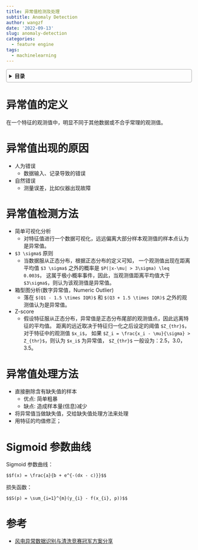 ```yaml
---
title: 异常值检测及处理
subtitle: Anomaly Detection
author: wangzf
date: '2022-09-13'
slug: anomaly-detection
categories:
  - feature engine
tags:
  - machinelearning
---
```


<style>
details {
    border: 1px solid #aaa;
    border-radius: 4px;
    padding: .5em .5em 0;
}
summary {
    font-weight: bold;
    margin: -.5em -.5em 0;
    padding: .5em;
}
details[open] {
    padding: .5em;
}
details[open] summary {
    border-bottom: 1px solid #aaa;
    margin-bottom: .5em;
}
img {
    pointer-events: none;
}
</style>

<details><summary>目录</summary><p>

- [异常值的定义](#异常值的定义)
- [异常值出现的原因](#异常值出现的原因)
- [异常值检测方法](#异常值检测方法)
- [异常值处理方法](#异常值处理方法)
- [Sigmoid 参数曲线](#sigmoid-参数曲线)
- [参考](#参考)
</p></details><p></p>

# 异常值的定义

在一个特征的观测值中，明显不同于其他数据或不合乎常理的观测值。

# 异常值出现的原因

* 人为错误
    - 数据输入、记录导致的错误
* 自然错误
    - 测量误差，比如仪器出现故障

# 异常值检测方法

* 简单可视化分析
    - 对特征值进行一个数据可视化，远远偏离大部分样本观测值的样本点认为是异常值。
* `$3 \sigma$` 原则
    - 当数据服从正态分布，根据正态分布的定义可知，
      一个观测值出现在距离平均值 `$3 \sigma$` 之外的概率是 `$P(|x-\mu| > 3\sigma) \leq 0.003$`，
      这属于极小概率事件，因此，当观测值距离平均值大于 `$3\sigma$`，则认为该观测值是异常值。
* 箱型图分析(数字异常值，Numeric Outlier)
    - 落在 `$(Q1 - 1.5 \times IQR)$` 和 `$(Q3 + 1.5 \times IQR)$` 之外的观测值认为是异常值。
* Z-score
   - 假设特征服从正态分布，异常值是正态分布尾部的观测值点，因此远离特征的平均值。
     距离的远近取决于特征归一化之后设定的阈值 `$Z_{thr}$`，对于特征中的观测值 `$x_i$`，
     如果 `$Z_i = \frac{x_i - \mu}{\sigma} > Z_{thr}$`，则认为 `$x_i$` 为异常值，
     `$Z_{thr}$` 一般设为：2.5，3.0，3.5。

# 异常值处理方法

* 直接删除含有缺失值的样本
   - 优点: 简单粗暴
   - 缺点: 造成样本量(信息)减少
* 将异常值当做缺失值，交给缺失值处理方法来处理
* 用特征的均值修正；

# Sigmoid 参数曲线

Sigmoid 参数曲线：

`$$f(x) = \frac{a}{b + e^{-(dx - c)}}$$`

损失函数：

`$$S(p) = \sum_{i=1}^{m}(y_{i} - f(x_{i}, p))$$`

# 参考

* [风电异常数据识别与清洗竞赛冠军方案分享](https://mp.weixin.qq.com/s?__biz=Mzk0NDE5Nzg1Ng==&mid=2247490892&idx=1&sn=bdd9aea219596e172636cccee4c6dc84&chksm=c32904c3f45e8dd56024943db0e3dc49efcfe21b493d8ab14b8085df7c490d751a0af5b2e618&scene=21#wechat_redirect)
